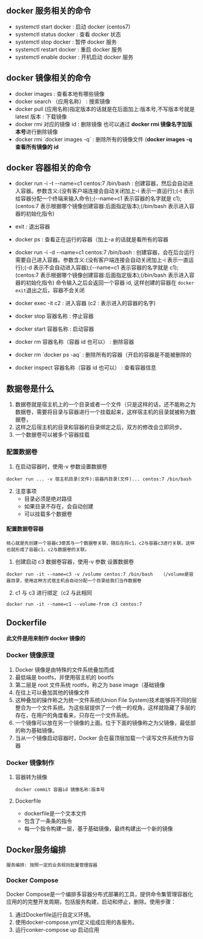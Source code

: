 ## docker 服务相关的命令

- systemctl start docker : 启动 docker (centos7)
- systemctl status docker : 查看 docker 状态
- systemctl stop docker : 暂停 docker 服务
- systemctl restart docker : 重启 docker 服务
- systemctl enable docker : 开机启动 docker 服务

## docker 镜像相关的命令

- docker images : 查看本地有哪些镜像
- docker search （应用名称） : 搜索镜像
- docker pull (应用名称)指定版本的话就是在后面加上:版本号,不写版本号就是 latest 版本 : 下载镜像
- docker rmi 对应的镜像 id : 删除镜像 也可以通过 **docker rmi 镜像名字加版本号**进行删除镜像
- docker rmi \`docker images -q` : 删除所有的镜像文件 (**docker images -q 查看所有镜像的 id**

## docker 容器相关的命令

- docker run -i -t --name=c1 centos:7 /bin/bash : 创建容器，然后会自动进入容器。参数含义:(没有客户端连接会自动关闭加上-i 表示一直运行);(-t 表示给容器分配一个终端来输入命令);(--name=c1 表示容器的名字就是 c1);(centos:7 表示根据哪个镜像创建容器:后面指定版本);(/bin/bash 表示进入容器的初始化指令)

- exit : 退出容器

- docker ps : 查看正在运行的容器（加上-a 的话就是看所有的容器

- docker run -i -d --name=c1 centos:7 /bin/bash : 创建容器，会在后台运行需要自己进入容器。参数含义:(没有客户端连接会自动关闭加上-i 表示一直运行);(-d 表示不会自动进入容器);(--name=c1 表示容器的名字就是 c1);(centos:7 表示根据哪个镜像创建容器:后面指定版本);(/bin/bash 表示进入容器的初始化指令) 命令输入之后会返回一个容器 id, 这样创建的容器在 `docker exit`退出之后，容器不会关闭

- docker exec -it c2 : 进入容器 (c2 : 表示进入的容器的名字)

- docker stop 容器名称 : 停止容器
- docker start 容器名称 : 启动容器
- docker rm 容器名称（容器 id 也可以） : 删除容器
- docker rm \`docker ps -aq` : 删除所有的容器（开启的容器是不能被删除的
- docker inspect 容器名称（容器 id 也可以） : 查看容器信息

## 数据卷是什么

1. 数据卷就是宿主机上的一个目录或者一个文件（只是这样的话，还不能称之为数据卷，需要将目录与容器进行一个挂载起来，这样宿主机的目录就被称为数据卷，
2. 这样之后宿主机的目录和容器的目录绑定之后，双方的修改会立即同步。
3. 一个数据卷可以被多个容器挂载

### 配置数据卷

1. 在启动容器时，使用-v 参数设置数据卷

```
docker run ... -v 宿主机目录(文件):容器内目录(文件)... centos:7 /bin/bash
```

2. 注意事项
   - 目录必须是绝对路径
   - 如果目录不存在，会自动创建
   - 可以挂载多个数据卷

#### 配置数据卷容器

```
核心就是先创建一个容器c3使其与一个数据卷关联，随后在将c1，c2与容器c3进行关联，这样也就形成了容器c1，c2与数据卷的关联。
```

1. 创建启动 c3 数据卷容器，使用-v 参数 设置数据卷

```
docker run -it --name=c3 -v /volume centos:7 /bin/bash   （/volume是容器目录，使用这种方式宿主机会自动分配一个目录给我们当作数据卷
```

2. c1 与 c3 进行绑定（c2 与此相同

```
docker run -it --name=c1 --volume-from c3 centos:7
```

## Dockerfile

**此文件是用来制作 docker 镜像的**

### Docker 镜像原理

1. Docker 镜像是由特殊的文件系统叠加而成
2. 最低端是 bootfs，并使用宿主机的 bootfs
3. 第二层是 root 文件系统 rootfs，称之为 base image（基础镜像
4. 在往上可以叠加其他的镜像文件
5. 这种叠加的操作称之为统一文件系统(Union File System)技术能够将不同的层整合为一个文件系统。为这些层提供了一个统一的视角，这样就隐藏了多层的存在，在用户的角度看来，只存在一个文件系统。
6. 一个镜像可以放在另一个镜像的上面。位于下面的镜像称之为父镜像，最低部的称为基础镜像。
7. 当从一个镜像启动容器时，Docker 会在最顶层加载一个读写文件系统作为容器

### Docker 镜像制作
1. 容器转为镜像
   ```
   docker commit 容器id 镜像名称:版本号
   ```

2. Dockerfile
   - dockerfile是一个文本文件
   - 包含了一条条的指令
   - 每一个指令构建一层，基于基础镜像，最终构建出一个新的镜像


## Docker服务编排
`服务编排: 按照一定的业务规则批量管理容器`

### Docker Compose
Docker Compose是一个编排多容器分布式部署的工具，提供命令集管理容器化应用的的完整开发周期，包括服务构建，启动和停止，删除。使用步骤：

1. 通过Dockerfile运行自定义环境。
2. 使用docker-compose.yml定义组成应用的各服务。
3. 运行conker-compose up 启动应用
